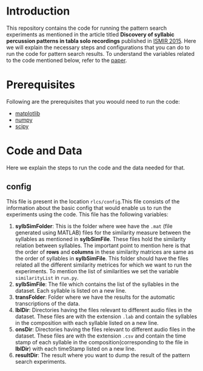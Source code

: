 # Introduction
This repository contains the code for running the pattern search experiments as mentioned in the article titled **Discovery of syllabic percussion patterns in tabla solo recordings** published in [ISMIR 2015](http://ismir2015.uma.es/program_and_papers_ismir2015.html). Here we will explain the necessary steps and configurations that you can do to run the code for pattern search results. To understand the variables related to the code mentioned below, refer to the [paper](http://repositori.upf.edu/handle/10230/25697?show=full).

# Prerequisites
Following are the prerequisites that you woould need to run the code:
  * [matplotlib](http://matplotlib.org/)
  * [numpy](http://www.numpy.org/)
  * [scipy](https://www.scipy.org/)
  
# Code and Data
Here we explain the steps to run the code and the data needed for that.
## config
This file is present in the location `rlcs/config`.This file consists of the information about the basic config that would enable us to run the experiments using the code. This file has the following variables:
  1. **sylbSimFolder**: This is the folder where wee have the `.mat` (file generated using MATLAB) files for the similarity measure between the syllables as mentioned in **sylbSimFile**. These files hold the similarity relation between syllables. The important point to mention here is that the order of **rows** and **columns** in these similarity matrices are same as the order of syllables in **sylbSimFile**. This folder should have the files related all the different similarity metrices for which we want to run the experiments. To mention the list of similarities we set the variable `similarityList` in `run.py`.
  2. **sylbSimFile**: The file which contains the list of the syllables in the dataset. Each syllable is listed on a new line.
  3. **transFolder**: Folder where we have the results for the automatic transcriptions of the data.
  4. **lblDir**: Directories having the files relevant to different audio files in the dataset. These files are with the extension `.lab` and contain the syllables in the composition with each syllable listed on a new line.
  5. **onsDir**: Directories having the files relevant to different audio files in the dataset. These files are with the extension `.csv` and contain the time stamp of each syllable in the composition(corresponding to the file in **lblDir**) with each timeStamp listed on a new line.
  6. **resultDir**: The result where you want to dump the result of the pattern search experiments. 


